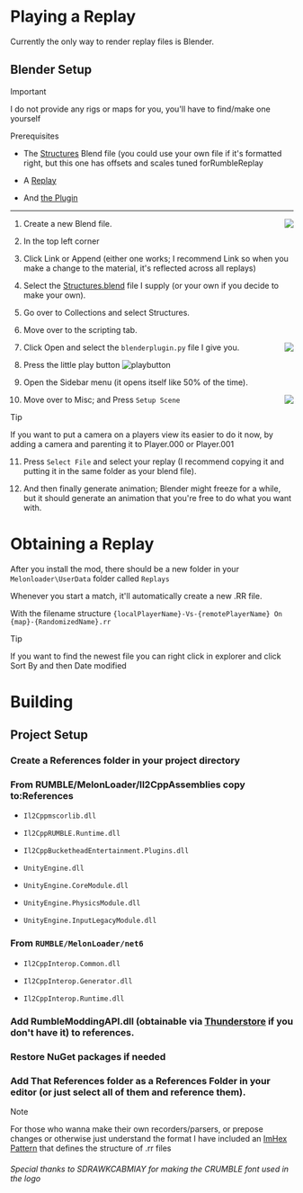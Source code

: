 

# Playing a Replay

Currently the only way to render replay files is Blender.
## Blender Setup

> [!important]
> I do not provide any rigs or maps for you, you'll have to find/make one yourself

Prerequisites

* The [Structures](https://github.com/blankochan/RumbleReplay/blob/master/BlenderPlugin/Structures.blend?raw=true) Blend file (you could use your own file if it's formatted right, but this one has offsets and scales tuned forRumbleReplay

* A [Replay](#obtaining-a-replay) 

* And [the Plugin](BlenderPlugin/blenderplugin.py?raw=true)

---

1. Create a new Blend file.<img align="right" src=https://github.com/user-attachments/assets/3080ba76-7dd9-4749-ab9a-9458fb7dd04f>

2. In the top left corner

3. Click Link or Append (either one works; I recommend Link so when you make a change to the material, it's reflected across all replays)

4. Select the [Structures.blend](https://github.com/blankochan/RumbleReplay/blob/master/BlenderPlugin/Structures.blend?raw=true) file I supply (or your own if you decide to make your own).

5. Go over to Collections and select Structures.

6. Move over to the scripting tab. 

7. Click Open and select the `blenderplugin.py` file I give you. <img align="right" src=https://github.com/user-attachments/assets/e6f09c80-d301-4672-b7bf-40d47890c650>

8. Press the little play button ![playbutton](https://github.com/user-attachments/assets/920b4c27-2d56-461a-bbd6-d8e1403d8cf6)

9. Open the Sidebar menu (it opens itself like 50% of the time).

10. Move over to Misc; and Press `Setup Scene` <img align="right" src="https://github.com/user-attachments/assets/ace6617d-8c1d-40ca-8d93-dafdcf6ae0b7">

> [!Tip]
>  If you want to put a camera on a players view its easier to do it now, by adding a camera and parenting it to Player.000 or Player.001 

11. Press `Select File` and select your replay (I recommend copying it and putting it in the same folder as your blend file).

12. And then finally generate animation; Blender might freeze for a while, but it should generate an animation that you're free to do what you want with.

# Obtaining a Replay

After you install the mod, there should be a new folder in your `Melonloader\UserData` folder called `Replays`

Whenever you start a match, it'll automatically create a new .RR file.

With the filename structure `{localPlayerName}-Vs-{remotePlayerName} On {map}-{RandomizedName}.rr`

> [!Tip]
> If you want to find the newest file you can right click in explorer and click Sort By and then Date modified

# Building

## Project Setup

### Create a References folder in your project directory

### From RUMBLE/MelonLoader/Il2CppAssemblies copy to:References

- `Il2Cppmscorlib.dll`

- `Il2CppRUMBLE.Runtime.dll`

- `Il2CppBucketheadEntertainment.Plugins.dll` 

- `UnityEngine.dll` 

- `UnityEngine.CoreModule.dll` 

- `UnityEngine.PhysicsModule.dll`

- `UnityEngine.InputLegacyModule.dll` 

### From `RUMBLE/MelonLoader/net6` 

* `Il2CppInterop.Common.dll`

* `Il2CppInterop.Generator.dll`

* `Il2CppInterop.Runtime.dll`

### Add RumbleModdingAPI.dll (obtainable via [Thunderstore](https://thunderstore.io/c/rumble/p/UlvakSkillz/RumbleModdingAPI/) if you don't have it) to references.

### Restore NuGet packages if needed

### Add That References folder as a References Folder in your editor (or just select all of them and reference them).

> [!NOTE]
> For those who wanna make their own recorders/parsers, or prepose changes or otherwise just understand the format
> I have included an [ImHex Pattern](https://raw.githubusercontent.com/blankochan/RumbleReplay/refs/heads/master/v2RRparser.hexpat) that defines the structure of .rr files 

###### Special thanks to SDRAWKCABMIAY for making the CRUMBLE font used in the logo
